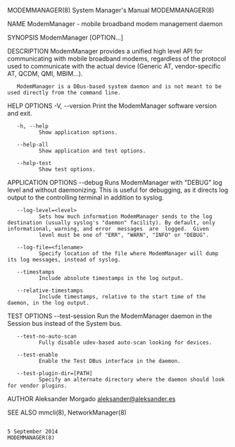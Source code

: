 
MODEMMANAGER(8)                                                                          System Manager's Manual                                                                          MODEMMANAGER(8)

NAME
       ModemManager - mobile broadband modem management daemon

SYNOPSIS
       ModemManager [OPTION...]

DESCRIPTION
       ModemManager  provides a unified high level API for communicating with mobile broadband modems, regardless of the protocol used to communicate with the actual device (Generic AT, vendor-specific
       AT, QCDM, QMI, MBIM...).

       ModemManager is a DBus-based system daemon and is not meant to be used directly from the command line.

HELP OPTIONS
       -V, --version
              Print the ModemManager software version and exit.

       -h, --help
              Show application options.

       --help-all
              Show application and test options.

       --help-test
              Show test options.

APPLICATION OPTIONS
       --debug Runs ModemManager with "DEBUG" log level and without daemonizing. This is useful for debugging, as it directs log output to the controlling terminal in addition to syslog.

       --log-level=<level>
              Sets how much information ModemManager sends to the log destination (usually syslog's "daemon" facility). By default, only informational, warning, and error  messages  are  logged.  Given
              level must be one of "ERR", "WARN", "INFO" or "DEBUG".

       --log-file=<filename>
              Specify location of the file where ModemManager will dump its log messages, instead of syslog.

       --timestamps
              Include absolute timestamps in the log output.

       --relative-timestamps
              Include timestamps, relative to the start time of the daemon, in the log output.

TEST OPTIONS
       --test-session
              Run the ModemManager daemon in the Session bus instead of the System bus.

       --test-no-auto-scan
              Fully disable udev-based auto-scan looking for devices.

       --test-enable
              Enable the Test DBus interface in the daemon.

       --test-plugin-dir=[PATH]
              Specify an alternate directory where the daemon should look for vendor plugins.

AUTHOR
       Aleksander Morgado <aleksander@aleksander.es>

SEE ALSO
       mmcli(8), NetworkManager(8)

                                                                                             5 September 2014                                                                             MODEMMANAGER(8)
